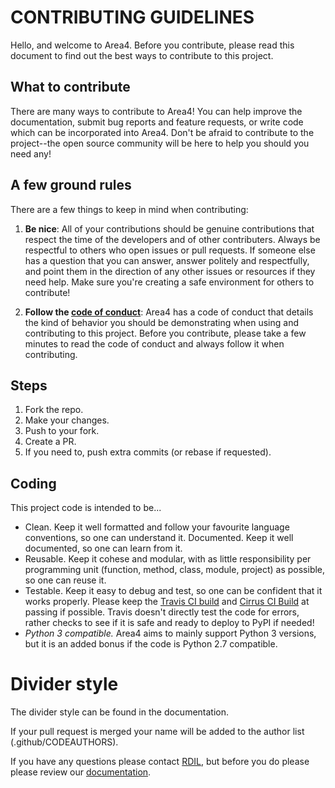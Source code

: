 # CONTRIBUTING GUIDELINES  

Hello, and welcome to Area4.  Before you contribute, please read this document to find out the best ways to contribute to this project.  

## What to contribute  
There are many ways to contribute to Area4! You can help improve the documentation, submit bug reports and feature requests, or write code which can be incorporated into Area4. Don't be afraid to contribute to the project--the open source community will be here to help you should you need any!  

## A few ground rules  

There are a few things to keep in mind when contributing:  

1. **Be nice**: All of your contributions should be genuine contributions that respect the time of the developers and of other contributers. Always be respectful to others who open issues or pull requests. If someone else has a question that you can answer, answer politely and respectfully, and point them in the direction of any other issues or resources if they need help. Make sure you're creating a safe environment for others to contribute!  

2. **Follow the [code of conduct](https://github.com/RDIL/area4/blob/master/CODE_OF_CONDUCT.md)**: Area4 has a code of conduct that details the kind of behavior you should be demonstrating when using and contributing to this project. Before you contribute, please take a few minutes to read the code of conduct and always follow it when contributing.  

## Steps  

1. Fork the repo.  
2. Make your changes. 
3. Push to your fork. 
4. Create a PR. 
5. If you need to, push extra commits (or rebase if requested). 

## Coding

This project code is intended to be...

* Clean. Keep it well formatted and follow your favourite language conventions, so one can understand it.
Documented. Keep it well documented, so one can learn from it.  
* Reusable. Keep it cohese and modular, with as little responsibility per programming unit (function, method, class, module, project) as possible, so one can reuse it.  
* Testable. Keep it easy to debug and test, so one can be confident that it works properly.  Please keep the [Travis CI build](https://travis-ci.com/RDIL/area4) and [Cirrus CI Build](https://cirrus-ci.com/github/RDIL/area4) at passing if possible.  Travis doesn't directly test the code for errors, rather checks to see if it is safe and ready to deploy to PyPI if needed!  
* *Python 3 compatible.*  Area4 aims to mainly support Python 3 versions, but it is an added bonus if the code is Python 2.7 compatible.  

# Divider style  
The divider style can be found in the documentation.  

If your pull request is merged your name will be added to the author list (.github/CODEAUTHORS).  

If you have any questions please contact [RDIL](https://github.com/RDIL), but before you do please please review our [documentation](https://area4.readthedocs.io/en/latest/). 
